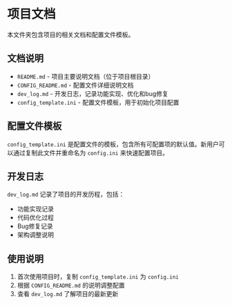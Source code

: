# 项目文档

本文件夹包含项目的相关文档和配置文件模板。

## 文档说明

- `README.md` - 项目主要说明文档（位于项目根目录）
- `CONFIG_README.md` - 配置文件详细说明文档
- `dev_log.md` - 开发日志，记录功能实现、优化和bug修复
- `config_template.ini` - 配置文件模板，用于初始化项目配置

## 配置文件模板

`config_template.ini` 是配置文件的模板，包含所有可配置项的默认值。新用户可以通过复制此文件并重命名为 `config.ini` 来快速配置项目。

## 开发日志

`dev_log.md` 记录了项目的开发历程，包括：
- 功能实现记录
- 代码优化过程
- Bug修复记录
- 架构调整说明

## 使用说明

1. 首次使用项目时，复制 `config_template.ini` 为 `config.ini`
2. 根据 `CONFIG_README.md` 的说明调整配置
3. 查看 `dev_log.md` 了解项目的最新更新 